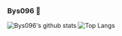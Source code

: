### Bys096 👋

<!--
**bys096/bys096** is a ✨ _special_ ✨ repository because its `README.md` (this file) appears on your GitHub profile.

Here are some ideas to get you started:

- 🔭 I’m currently working on ...
- 🌱 I’m currently learning ...
- 👯 I’m looking to collaborate on ...
- 🤔 I’m looking for help with ...
- 💬 Ask me about ...
- 📫 How to reach me: ...
- 😄 Pronouns: ...
- ⚡ Fun fact: ...
-->


  ![Bys096's github stats](https://github-readme-stats.vercel.app/api?username=bys096&show_icons=true&theme=tokyonight)
  ![Top Langs](https://github-readme-stats.vercel.app/api/top-langs/?username=bys096&layout=compact&theme=tokyonight)


